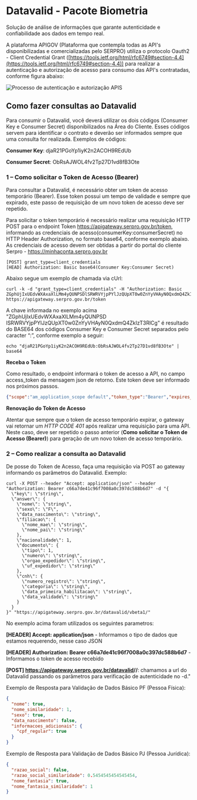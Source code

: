 # Datavalid - Pacote Biometria <span id="trialSpan"></span>

Solução de análise de informações que garante autenticidade e confiabilidade aos dados em tempo real.

A plataforma APIGOV (Plataforma que contempla todas as API's disponibilizadas e comercializadas pelo SERPRO) utiliza o protocolo Oauth2 - Client Credential Grant ([https://tools.ietf.org/html/rfc6749#section-4.4](https://tools.ietf.org/html/rfc6749#section-4.4)) para realizar a autenticação e autorização de acesso para consumo das API's contratadas, conforme figura abaixo:

<img title="Processo de autenticação e autorização APIS" src="https://raw.githubusercontent.com/devserpro/consulta-cpf/master/img/oauth.png" style="width=50%;" />

## Como fazer consultas ao Datavalid

Para consumir o Datavalid, você deverá utilizar os dois códigos (Consumer Key e Consumer Secret) disponibilizados na Área do Cliente. Esses códigos servem para identificar o contrato e deverão ser informados sempre que uma consulta for realizada.
Exemplos de códigos: 

**Consumer Key**: djaR21PGoYp1iyK2n2ACOH9REdUb

**Consumer Secret**: ObRsAJWOL4fv2Tp27D1vd8fB3Ote

### 1 – Como solicitar o Token de Acesso (Bearer)
Para consultar a Datavalid, é necessário obter um token de acesso temporário (Bearer). Esse token possui um tempo de validade e sempre que expirado, este passo de requisição de um novo token de acesso deve ser repetido. 

Para solicitar o token temporário é necessário realizar uma requisição HTTP POST para o endpoint Token https://apigateway.serpro.gov.br/token, informando as credenciais de acesso(consumerKey:consumerSecret) no HTTP Header Authorization, no formato base64, conforme exemplo abaixo. As credenciais de acesso devem ser obtidas a partir do portal do cliente Serpro - https://minhaconta.serpro.gov.br

```
[POST] grant_type=client_credentials
[HEAD] Authorization: Basic base64(Consumer Key:Consumer Secret)
```

Abaixo segue um exemplo de chamada via cUrl:

```curl
curl -k -d "grant_type=client_credentials" -H "Authorization: Basic ZGphUjIxUEdvWXAxaXlLMm4yQUNPSDlSRWRVYjpPYlJzQUpXT0w0ZnYyVHAyN0QxdmQ4ZkIzT3RlCg" https://apigateway.serpro.gov.br/token
```

A chave informada no exemplo acima "ZGphUjIxUEdvWXAxaXlLMm4yQUNPSD
lSRWRVYjpPYlJzQUpXT0w0ZnYyVHAyN0QxdmQ4ZkIzT3RlCg" é resultado do BASE64 dos códigos Consumer Key e Consumer Secret separados pelo caracter “:”, conforme exemplo a seguir:

```curl
echo "djaR21PGoYp1iyK2n2ACOH9REdUb:ObRsAJWOL4fv2Tp27D1vd8fB3Ote" | base64
```

**Receba o Token**

Como resultado, o endpoint informará o token de acesso a API, no campo access_token da mensagem json de retorno. Este token deve ser informado nos próximos passos.

```json
{"scope":"am_application_scope default","token_type":"Bearer","expires_in":3295,"access_token":"c66a7def1c96f7008a0c397dc588b6d7"}
```

**Renovação do Token de Acesso**

Atentar que sempre que o token de acesso temporário expirar, o gateway vai retornar um _HTTP CODE 401_ após realizar uma requisição para uma API. Neste caso, deve ser repetido o passo anterior (**Como solicitar o Token de Acesso (Bearer)**) para geração de um novo token de acesso temporário.


### 2 – Como realizar a consulta ao Datavalid

De posse do Token de Acesso, faça uma requisição via POST ao gateway informando os parâmetros do Datavalid. Exemplo:

```curlBearer
curl -X POST --header "Accept: application/json" --header "Authorization: Bearer c66a7de41c96f7008a0c397dc588b6d7" -d "{
  \"key\": \"string\",
  \"answer\": {
    \"nome\": \"string\",
    \"sexo\": \"F\",
    \"data_nascimento\": \"string\",
    \"filiacao\": {
      \"nome_mae\": \"string\",
      \"nome_pai\": \"string\"
    },
    \"nacionalidade\": 1,
    \"documento\": {
      \"tipo\": 1,
      \"numero\": \"string\",
      \"orgao_expedidor\": \"string\",
      \"uf_expedidor\": \"string\"
    },
    \"cnh\": {
      \"numero_registro\": \"string\",
      \"categoria\": \"string\",
      \"data_primeira_habilitacao\": \"string\",
      \"data_validade\": \"string\"
    }
  }
}" "https://apigateway.serpro.gov.br/datavalid/vbeta1/"
```

No exemplo acima foram utilizados os seguintes parametros:

**[HEADER] Accept: application/json** - Informamos o tipo de dados que estamos requerendo, nesse caso JSON

**[HEADER] Authorization: Bearer <span class="bearer">c66a7de41c96f7008a0c397dc588b6d7</span>** - Informamos o token de acesso recebido

**[POST] https://apigateway.serpro.gov.br/datavalid<span id="trialSpanUrl"></span>/<span id="trialSpanVersao"></span>/**: chamamos a url do Datavalid passando os parâmetros para verificação de autenticidade no -d."

Exemplo de Resposta para Validação de Dados Básico PF (Pessoa Física):

```json
{
  "nome": true,
  "nome_similaridade": 1,
  "sexo": true,
  "data_nascimento": false,
  "informacoes_adicionais": {
    "cpf_regular": true
  }
}
```

Exemplo de Resposta para Validação de Dados Básico PJ (Pessoa Jurídica):

```json
{
  "razao_social": false,
  "razao_social_similaridade": 0.5454545454545454,
  "nome_fantasia": true,
  "nome_fantasia_similaridade": 1
}
```
